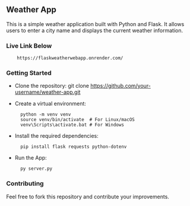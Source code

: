 ## Weather App 

This is a simple weather application built with Python and Flask. It allows users to enter a city name and displays the current weather information.

### Live Link Below
        https://flaskweatherwebapp.onrender.com/

### Getting Started
- Clone the repository: git clone https://github.com/your-username/weather-app.git

- Create a virtual environment:

        python -m venv venv
        source venv/bin/activate  # For Linux/macOS
        venv\Scripts\activate.bat # For Windows 

- Install the required dependencies:

        pip install flask requests python-dotenv


- Run the App:

        py server.py

### Contributing 
Feel free to fork this repository and contribute your improvements.